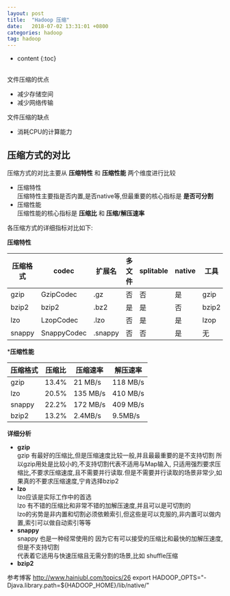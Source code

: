 ```yaml
---
layout: post
title:  "Hadoop 压缩"
date:   2018-07-02 13:31:01 +0800
categories: hadoop
tag: hadoop
---
```


* content
{:toc}


## 

文件压缩的优点  

* 减少存储空间  
* 减少网络传输  

文件压缩的缺点  

* 消耗CPU的计算能力  

## 压缩方式的对比  

压缩方式的对比主要从 **压缩特性** 和 **压缩性能** 两个维度进行比较  

* 压缩特性  
压缩特性主要指是否内置,是否native等,但最重要的核心指标是 **是否可分割**  
* 压缩性能  
压缩性能的核心指标是 **压缩比** 和 **压缩/解压速率**  

各压缩方式的详细指标对比如下:  

**压缩特性**  

| 压缩格式 | codec | 扩展名| 多文件 |splitable | native| 工具 | 内置 |
| --- | --- | ---| ---|---| ---| ---|---|
| gzip | GzipCodec | .gz | 否 | 否 | 是 |gzip |是|
| bzip2 | bzip2 |.bz2|是|是|否|bzip2|是|
| lzo |LzopCodec|.lzo|否|是|是|lzop|否|
| snappy |SnappyCodec|.snappy|否|否|是|无|否|

***压缩性能**  

|压缩格式|压缩比|压缩速率|解压速率|
| --- | --- | ---| ---|
|gzip|13.4%|21 MB/s|118 MB/s|
|lzo|20.5%|135 MB/s|410 MB/s|
|snappy|22.2%|172 MB/s|409 MB/s|
|bzip2|13.2%|2.4MB/s|9.5MB/s|

**详细分析**  

* **gzip**  
gzip 有最好的压缩比,但是压缩速度比较一般,并且最最重要的是不支持切割
所以gzip用处是比较小的,不支持切割代表不适用与Map输入,
只适用强烈要求压缩比,不要求压缩速度,且不需要并行读取.但是不需要并行读取的场景非常少,如果真的不要求压缩速度,宁肯选择bzip2  
* **lzo**  
lzo应该是实际工作中的首选  
lzo 有不错的压缩比和非常不错的加解压速度,并且可以是可切割的  
lzo的劣势是非内置和切割必须依赖索引,但这些是可以克服的,非内置可以做内置,索引可以做自动索引等等  
* **snappy**  
snappy 也是一种经常使用的
因为它有可以接受的压缩比和最快的加解压速度,但是不支持切割  
代表着它适用与快速压缩且无需分割的场景,比如 shuffle压缩
* **bzip2**  


参考博客
http://www.hainiubl.com/topics/26
export HADOOP_OPTS="-Djava.library.path=${HADOOP_HOME}/lib/native/"